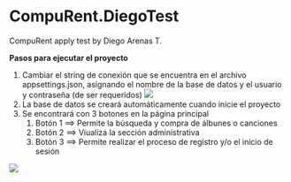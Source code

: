 # CompuRent.DiegoTest
CompuRent apply test by Diego Arenas T.

<strong>Pasos para ejecutar el proyecto</strong>
<ol>
  <li>Cambiar el string de conexión que se encuentra en el archivo appsettings.json, asignando el nombre de la base de datos y el usuario y contraseña (de ser requeridos)
  <img src="https://user-images.githubusercontent.com/42014718/104082567-402df580-5205-11eb-8726-544309148ea1.png" />
  </li>
  <li>La base de datos se creará automáticamente cuando inicie el proyecto</li>
  <li>Se encontrará con 3 botones en la página principal
    <ol>
      <li>
        Botón 1 ==> Permite la búsqueda y compra de álbunes o canciones
      </li>
      <li>
        Botón 2 ==> Viualiza la sección administrativa
      </li>
      <li>
        Botón 3 ==> Permite realizar el proceso de registro y/o el inicio de sesión
      </li>
    </ol>
  </li>
</ol>
<img src="https://user-images.githubusercontent.com/42014718/104082595-81260a00-5205-11eb-94ad-3a32f9aea5e5.png" />
